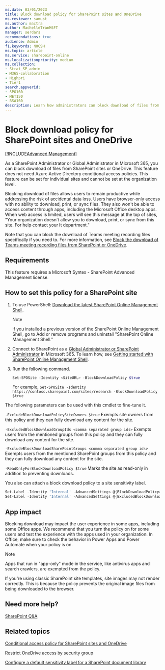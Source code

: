 ```yaml
---
ms.date: 03/01/2023
title: Block download policy for SharePoint sites and OneDrive
ms.reviewer: samust
ms.author: mactra
author: MachelleTranMSFT
manager: serdars
recommendations: true
audience: Admin
f1.keywords: NOCSH
ms.topic: article
ms.service: sharepoint-online
ms.localizationpriority: medium
ms.collection:
- Strat_SP_admin
- M365-collaboration
- Highpri
- Tier1
search.appverid:
- SPO160
- MET150
- BSA160
description: Learn how administrators can block download of files from a SharePoint and OneDrive without using conditional access policies.
---
```


# Block download policy for SharePoint sites and OneDrive

[!INCLUDE[Advanced Management](includes/advanced-management.md)]

As a SharePoint Administrator or Global Administrator in Microsoft 365, you can block download of files from SharePoint sites or OneDrive. This feature does not need  Azure Active Directory conditional access policies. This feature can be set for individual sites and cannot be set at the organization level.

Blocking download of files allows users to remain productive while addressing the risk of accidental data loss. Users have browser-only access with no ability to download, print, or sync files. They also won't be able to access content through apps, including the Microsoft Office desktop apps. When web access is limited, users will see this message at the top of sites, "Your organization doesn't allow you to download, print, or sync from this site. For help contact your It department."

Note that you can block the download of Teams meeting recording files specifically if you need to. For more information, see [Block the download of Teams meeting recording files from SharePoint or OneDrive](/microsoftteams/block-download-meeting-recording).

## Requirements

This feature requires a Microsoft Syntex - SharePoint Advanced Management license.

## How to set this policy for a SharePoint site

1. To use PowerShell: [Download the latest SharePoint Online Management Shell](https://go.microsoft.com/fwlink/p/?LinkId=255251).

    > [!NOTE]
    > If you installed a previous version of the SharePoint Online Management Shell, go to Add or remove programs and uninstall "SharePoint Online Management Shell."
2. Connect to SharePoint as a [Global Administrator or SharePoint Administrator](./sharepoint-admin-role.md) in Microsoft 365. To learn how, see [Getting started with SharePoint Online Management Shell](/powershell/sharepoint/sharepoint-online/connect-sharepoint-online).

3.  Run the following command.

    ```PowerShell
    Set-SPOSite -Identity <SiteURL> -BlockDownloadPolicy $true
    ```
    For example, `Set-SPOSite -Identity https://contoso.sharepoint.com/sites/research -BlockDownloadPolicy $true`

The following parameters can be used with this cmdlet to fine-tune it.

 `-ExcludeBlockDownloadPolicySiteOwners $true` Exempts site owners from this policy and they can fully download any content for the site.

 `-ExcludedBlockDownloadGroupIds <comma separated group ids>` Exempts users from the mentioned groups from this policy and they can fully download any content for the site.

`-ExcludeBlockDownloadSharePointGroups <comma separated group ids>` Exempts users from the mentioned SharePoint groups from this policy and they can fully download any content for the site.

 `-ReadOnlyForBlockDownloadPolicy $true` Marks the site as read-only in addition to preventing downloads. 

You also can attach a block download policy to a site sensitivity label.
  
```PowerShell
Set-Label -Identity 'Internal' -AdvancedSettings @{BlockDownloadPolicy="true" | “false” }
Set-Label -Identity 'Internal' -AdvancedSettings @{ExcludedBlockDownloadGroupIds="<list of security or M365 groups>"}
```

## App impact

Blocking download may impact the user experience in some apps, including some Office apps. We recommend that you turn the policy on for some users and test the experience with the apps used in your organization. In Office, make sure to check the behavior in Power Apps and Power Automate when your policy is on.

> [!NOTE]
> Apps that run in "app-only" mode in the service, like antivirus apps and search crawlers, are exempted from the policy.
>
> If you're using classic SharePoint site templates, site images may not render correctly. This is because the policy prevents the original image files from being downloaded to the browser.

## Need more help?

[SharePoint Q&A](/answers/topics/office-sharepoint-online.html)

## Related topics

[Conditional access policy for SharePoint sites and OneDrive](authentication-context-example.md)

[Restrict OneDrive access by security group](limit-access.md)

[Configure a default sensitivity label for a SharePoint document library](/microsoft-365/compliance/sensitivity-labels-sharepoint-default-label)
